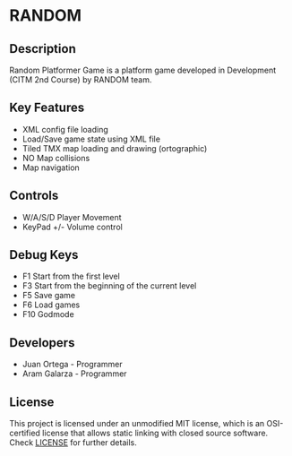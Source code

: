 # RANDOM

## Description

Random Platformer Game is a platform game developed in Development (CITM 2nd Course) by RANDOM team.

## Key Features

 - XML config file loading
 - Load/Save game state using XML file
 - Tiled TMX map loading and drawing (ortographic)
 - NO Map collisions
 - Map navigation
 
## Controls

 - W/A/S/D Player Movement
 - KeyPad +/- Volume control
 
 ## Debug Keys

 - F1 Start from the first level
 - F3 Start from the beginning of the current level
 - F5 Save game
 - F6 Load games
 - F10 Godmode
 
## Developers

 - Juan Ortega - Programmer
 - Aram Galarza - Programmer


## License

This project is licensed under an unmodified MIT license, which is an OSI-certified license that allows static linking with closed source software. Check [LICENSE](LICENSE) for further details.


